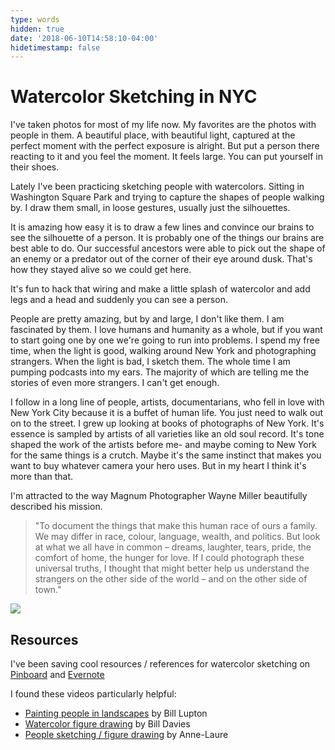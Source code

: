 ```yaml
---
type: words
hidden: true
date: '2018-06-10T14:58:10-04:00'
hidetimestamp: false
---
```


# Watercolor Sketching in NYC

I've taken photos for most of my life now. My favorites are the photos with people in them. A beautiful place, with beautiful light, captured at the perfect moment with the perfect exposure is alright. But put a person there reacting to it and you feel the moment. It feels large. You can put yourself in their shoes.

Lately I've been practicing sketching people with watercolors. Sitting in Washington Square Park and trying to capture the shapes of people walking by. I draw them small, in loose gestures, usually just the silhouettes.

It is amazing how easy it is to draw a few lines and convince our brains to see the silhouette of a person. It is probably one of the things our brains are best able to do. Our successful ancestors were able to pick out the shape of an enemy or a predator out of the corner of their eye around dusk. That's how they stayed alive so we could get here.

It's fun to hack that wiring and make a little splash of watercolor and add legs and a head and suddenly you can see a person.

People are pretty amazing, but by and large, I don't like them. I am fascinated by them. I love humans and humanity as a whole, but if you want to start going one by one we're going to run into problems. I spend my free time, when the light is good, walking around New York and photographing strangers. When the light is bad, I sketch them. The whole time I am pumping podcasts into my ears. The majority of which are telling me the stories of even more strangers. I can't get enough.

I follow in a long line of people, artists, documentarians, who fell in love with New York City because it is a buffet of human life. You just need to walk out on to the street. I grew up looking at books of photographs of New York. It's essence is sampled by artists of all varieties like an old soul record. It's tone shaped the work of the artists before me- and maybe coming to New York for the same things is a crutch. Maybe it's the same instinct that makes you want to buy whatever camera your hero uses. But in my heart I think it's more than that.

I'm attracted to the way Magnum Photographer Wayne Miller beautifully described his mission.

> "To document the things that make this human race of ours a family. We may differ in race, colour, language, wealth, and politics. But look at what we all have in common – dreams, laughter, tears, pride, the comfort of home, the hunger for love. If I could photograph these universal truths, I thought that might better help us understand the strangers on the other side of the world – and on the other side of town."

<img src="https://res.cloudinary.com/ejf/image/upload/v1528663792/progression.jpg" />

## Resources

I've been saving cool resources / references for watercolor sketching on [Pinboard](https://pinboard.in/u:ejfox/t:watercolor/) and [Evernote](https://www.evernote.com/l/ABNnr5hjVgdEMbwT_iyoI4vb0EkBwDjbm0g)

I found these videos particularly helpful:

- [Painting people in landscapes](https://www.youtube.com/watch?v=e2idOqES_og) by Bill Lupton
- [Watercolor figure drawing](https://www.youtube.com/watch?v=qFQcvyOTDgk) by Bill Davies
- [People sketching / figure drawing](https://www.youtube.com/watch?v=KiETC3Ql9Gs) by Anne-Laure
